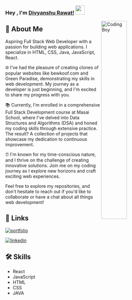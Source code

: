 ### Hey , I'm [Divyanshu Rawat!](https://suraj-996.github.io) <img src="https://github.com/TheDudeThatCode/TheDudeThatCode/blob/master/Assets/Hi.gif" width="29">

<img width="40%" align="right" alt="Coding Boy" src="https://github.com/sanajitjana/sanajitjana/blob/master/coding.gif?raw=true" />

## 🚀 About Me

Aspiring Full Stack Web Developer with a passion for building web applications. I specialize in HTML, CSS, Java, JavaScript, React.

🌐 I've had the pleasure of creating clones of popular websites like bewkoof.com and Green Paradise, demonstrating my skills in web development. My journey as a developer is just beginning, and I'm excited to share my progress with you.

📚 Currently, I'm enrolled in a comprehensive Full Stack Development course at Masai School, where I've delved into Data Structures and Algorithms (DSA) and honed my coding skills through extensive practice. The result? A collection of projects that showcase my dedication to continuous improvement.

⏰ I'm known for my time-conscious nature, and I thrive on the challenge of creating innovative solutions. Join me on my coding journey as I explore new horizons and craft exciting web experiences.

Feel free to explore my repositories, and don't hesitate to reach out if you'd like to collaborate or have a chat about all things web development!

## 🔗 Links

[![portfolio](https://img.shields.io/badge/my_portfolio-000?style=for-the-badge&logo=ko-fi&logoColor=white)](https://divyanshu766.github.io/)

[![linkedin](https://img.shields.io/badge/linkedin-0A66C2?style=for-the-badge&logo=linkedin&logoColor=white)](www.linkedin.com/in/divyanshu-rawat-28348826b)

## 🛠 Skills

- React
- JavaScript
- HTML
- CSS
- JAVA
